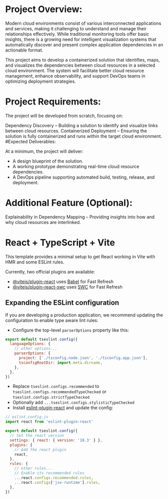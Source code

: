 # Project Overview:
Modern cloud environments consist of various interconnected applications and services, making it challenging to understand and manage their relationships effectively. While traditional monitoring tools offer basic insights, there is a growing need for intelligent visualization systems that automatically discover and present complex application dependencies in an actionable format.

This project aims to develop a containerized solution that identifies, maps, and visualizes the dependencies between cloud resources in a selected cloud environment. The system will facilitate better cloud resource management, enhance observability, and support DevOps teams in optimizing deployment strategies.

# Project Requirements:

The project will be developed from scratch, focusing on:

Dependency Discovery – Building a solution to identify and visualize links between cloud resources.
Containerized Deployment – Ensuring the solution is fully containerized and runs within the target cloud environment.
#Expected Deliverables:

At a minimum, the project will deliver:

* A design blueprint of the solution.
* A working prototype demonstrating real-time cloud resource dependencies.
* A DevOps pipeline supporting automated build, testing, release, and deployment.
# Additional Feature (Optional):
Explainability in Dependency Mapping – Providing insights into how and why cloud resources are interlinked.


# React + TypeScript + Vite

This template provides a minimal setup to get React working in Vite with HMR and some ESLint rules.

Currently, two official plugins are available:

- [@vitejs/plugin-react](https://github.com/vitejs/vite-plugin-react/blob/main/packages/plugin-react/README.md) uses [Babel](https://babeljs.io/) for Fast Refresh
- [@vitejs/plugin-react-swc](https://github.com/vitejs/vite-plugin-react-swc) uses [SWC](https://swc.rs/) for Fast Refresh

## Expanding the ESLint configuration

If you are developing a production application, we recommend updating the configuration to enable type aware lint rules:

- Configure the top-level `parserOptions` property like this:

```js
export default tseslint.config({
  languageOptions: {
    // other options...
    parserOptions: {
      project: ['./tsconfig.node.json', './tsconfig.app.json'],
      tsconfigRootDir: import.meta.dirname,
    },
  },
})
```

- Replace `tseslint.configs.recommended` to `tseslint.configs.recommendedTypeChecked` or `tseslint.configs.strictTypeChecked`
- Optionally add `...tseslint.configs.stylisticTypeChecked`
- Install [eslint-plugin-react](https://github.com/jsx-eslint/eslint-plugin-react) and update the config:

```js
// eslint.config.js
import react from 'eslint-plugin-react'

export default tseslint.config({
  // Set the react version
  settings: { react: { version: '18.3' } },
  plugins: {
    // Add the react plugin
    react,
  },
  rules: {
    // other rules...
    // Enable its recommended rules
    ...react.configs.recommended.rules,
    ...react.configs['jsx-runtime'].rules,
  },
})
```

